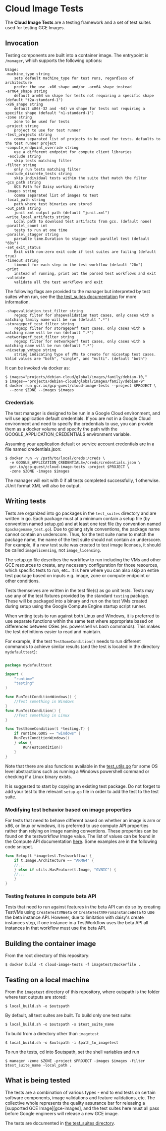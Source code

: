 # Cloud Image Tests #

The **Cloud Image Tests** are a testing framework and a set of test suites used
for testing GCE Images.

## Invocation ##

Testing components are built into a container image. The entrypoint is
`/manager`, which supports the following options:

    Usage:
    -machine_type string
    	sets default machine_type for test runs, regardless of architecture
    	prefer the use -x86_shape and/or -arm64_shape instead
    -arm64_shape string
    	default arm64 vm shape for tests not requiring a specific shape (default "t2a-standard-1")
    -x86_shape string
    	default x86(-32 and -64) vm shape for tests not requiring a specific shape (default "n1-standard-1")
    -zone string
    	zone to be used for tests
    -project string
    	project to use for test runner
    -test_projects string
    	comma separated list of projects to be used for tests. defaults to the test runner project
    -compute_endpoint_override string
    	use a different endpoint for compute client libraries
     -exclude string
    	skip tests matching filter
    -filter string
    	only run tests matching filter
    -exclude_discrete_tests string
        skip individual tests within the suite that match the filter
    -gcs_path string
    	GCS Path for Daisy working directory
    -images string
    	comma separated list of images to test
    -local_path string
    	path where test binaries are stored
    -out_path string
    	junit xml output path (default "junit.xml")
    -write_local_artifacts string
    	Local path to download test artifacts from gcs. (default none)
    -parallel_count int
    	tests to run at one time
    -parallel_stagger string
    	parsable time.Duration to stagger each parallel test (default "60s")
    -set_exit_status
    	Exit with non-zero exit code if test suites are failing (default true)
    -timeout string
    	timeout for each step in the test workflow (default "20m")
    -print
    	instead of running, print out the parsed test workflows and exit
    -validate
    	validate all the test workflows and exit

The following flags are provided to the manager but interpreted by test suites
when run, see the [the test\_suites documentation](test_suites/README.md) for
more information.

    -shapevalidation_test_filter string
    	regexp filter for shapevalidation test cases, only cases with a matching family name will be run (default ".*")
    -storageperf_test_filter string
    	regexp filter for storageperf test cases, only cases with a matching name will be run (default ".*")
    -networkperf_test_filter string
    	regexp filter for networkperf test cases, only cases with a matching name will be run (default ".*")
    -nicsetup_vmtype string
        string indicating type of VMs to create for nicsetup test cases. Valid values are "both", "single", and "multi". (default "both")


It can be invoked via docker as:

    $ images="projects/debian-cloud/global/images/family/debian-10,"
    $ images+="projects/debian-cloud/global/images/family/debian-9"
    $ docker run gcr.io/gcp-guest/cloud-image-tests --project $PROJECT \
      --zone $ZONE --images $images

### Credentials ###

The test manager is designed to be run in a Google Cloud environment, and will
use application default credentials. If you are not in a Google Cloud
environment and need to specify the credentials to use, you can provide them as
a docker volume and specify the path with the GOOGLE\_APPLICATION\_CREDENTIALS
environment variable.

Assuming your application default or service account credentials are in a file
named credentials.json:

    $ docker run -v /path/to/local/creds:/creds \
      -e GOOGLE_APPLICATION_CREDENTIALS=/creds/credentials.json \
      gcr.io/gcp-guest/cloud-image-tests -project $PROJECT \
      -zone $ZONE -images $images

The manager will exit with 0 if all tests completed successfully, 1 otherwise.
JUnit format XML will also be output.

## Writing tests ##

Tests are organized into go packages in the `test_suites` directory and are
written in go. Each package must at a minimum contain a setup file (by
convention named setup.go) and at least one test file (by convention named
`$packagename_test.go`). Due to golang style conventions, the package name
cannot contain an underscore. Thus, for the test suite name to match the package
name, the name of the test suite should not contain an underscore. For example,
if a new test suite was created to test image licenses, it should be called
`imagelicensing`, not `image_licensing`.

The setup.go file describes the workflow to run including the VMs and other GCE
resources to create, any necessary configuration for those resources, which
specific tests to run, etc.. It is here where you can also skip an entire test
package based on inputs e.g. image, zone or compute endpoint or other
conditions.

Tests themselves are written in the test file(s) as go unit tests. Tests may use
any of the test fixtures provided by the standard `testing` package. These will
be packaged into a binary and run on the test VMs created during setup using the
Google Compute Engine startup script runner.

When writing tests to run against both Linux and Windows, it is preferred to
use separate functions within the same test where appropriate based on
differences between OSes (ex. powershell vs bash commands). This makes the
test definitions easier to read and maintain.

For example, if the test `TestSomeCondition()` needs to run different commands
to achieve similar results (and the test is located in the directory
`mydefaulttest`):

```go

package mydefaulttest

import (
    "runtime"
    "testing"
)

func RunTestConditionWindows() {
    //Test something in Windows
}
func RunTestCondition() {
    //Test something in Linux
}

func TestSomeCondition(t *testing.T) {
    if runtime.GOOS == "windows" {
    RunTestConditionWindows()
    } else {
        RunTestCondition()
    }
}
```

Note that there are also functions available in the [test_utils.go](utils/test_utils.go)
for some OS level abstractions such as running a Windows powershell command or
checking if a Linux binary exists.

It is suggested to start by copying an existing test package. Do not forget to
add your test to the relevant `setup.go` file in order to add the test to the
test suite.

### Modifying test behavior based on image properties ###

For tests that need to behave different based on whether an image is arm or x86,
or linux or windows, it is preferred to use compute API properties rather than
relying on image naming conventions. These properties can be found on the
testworkflow Image value. The list of values can be found in the Compute API
documentation [here](https://pkg.go.dev/google.golang.org/api/compute/v1#Image).
Some examples are in the following code snippet.

```go
func Setup(t *imagetest.Testworkflow) {
	if t.Image.Architecture == "ARM64" {
	//...
	} else if utils.HasFeature(t.Image, "GVNIC") {
	//...
	}
}
```

### Testing features in compute beta API ###

Tests that need to run against features in the beta API can do so by creating
TestVMs using `CreateTestVMBeta` or `CreateTestVMFromInstanceBeta` to use the
beta instance API. However, due to limitation with daisy's create instances
step, if one instance in a TestWorkflow uses the beta API all instances in that
workflow must use the beta API.

## Building the container image ##

From the root directory of this repository:

    $ docker build -t cloud-image-tests -f imagetest/Dockerfile .

## Testing on a local machine ##

From the `imagetest` directory of this repository, where outspath is
the folder where test outputs are stored:

    $ local_build.sh -o $outspath

By default, all test suites are built. To build only one test suite:

    $ local_build.sh -o $outspath -s $test_suite_name

To build from a directory other than `imagetest`

    $ local_build.sh -o $outspath -i $path_to_imagetest

To run the tests, cd into $outspath, set the shell variables and run

    $ manager -zone $ZONE -project $PROJECT -images $images -filter $test_suite_name -local_path .


## What is being tested ##

The tests are a combination of various types - end to end tests on certain
software components, image validations and feature validations, etc. The
collective whole represents the quality assurance bar for releasing a [supported
GCE Image][gce-images], and the test suites here must all pass before Google
engineers will release a new GCE image.

The tests are documented in [the test\_suites directory](test_suites/README.md).
